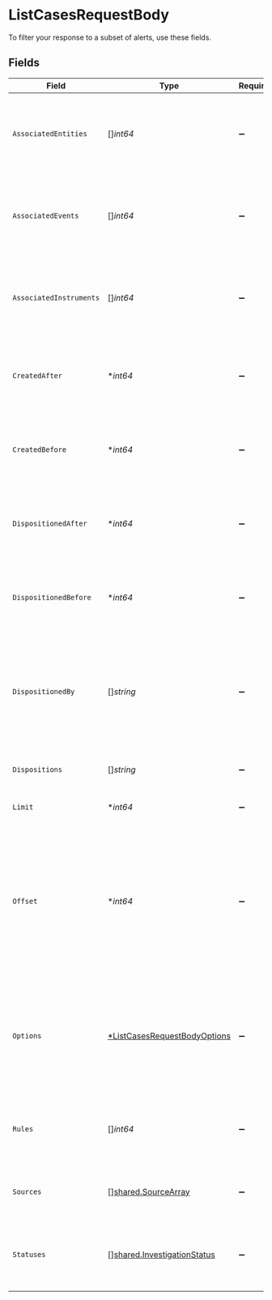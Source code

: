 # ListCasesRequestBody

To filter your response to a subset of alerts, use these fields.


## Fields

| Field                                                                                                                                                              | Type                                                                                                                                                               | Required                                                                                                                                                           | Description                                                                                                                                                        | Example                                                                                                                                                            |
| ------------------------------------------------------------------------------------------------------------------------------------------------------------------ | ------------------------------------------------------------------------------------------------------------------------------------------------------------------ | ------------------------------------------------------------------------------------------------------------------------------------------------------------------ | ------------------------------------------------------------------------------------------------------------------------------------------------------------------ | ------------------------------------------------------------------------------------------------------------------------------------------------------------------ |
| `AssociatedEntities`                                                                                                                                               | []*int64*                                                                                                                                                          | :heavy_minus_sign:                                                                                                                                                 | Only objects associated with the listed entities' `unit21_id` values.                                                                                              |                                                                                                                                                                    |
| `AssociatedEvents`                                                                                                                                                 | []*int64*                                                                                                                                                          | :heavy_minus_sign:                                                                                                                                                 | Only objects associated with the listed events' `unit21_id` values.                                                                                                |                                                                                                                                                                    |
| `AssociatedInstruments`                                                                                                                                            | []*int64*                                                                                                                                                          | :heavy_minus_sign:                                                                                                                                                 | Only objects associated with the listed instruments' `unit21_id` values.                                                                                           |                                                                                                                                                                    |
| `CreatedAfter`                                                                                                                                                     | **int64*                                                                                                                                                           | :heavy_minus_sign:                                                                                                                                                 | Date in seconds since 1 Jan 1970 00:00:00 UTC (i.e. in [Unix time](https://en.wikipedia.org/wiki/Unix_time)).                                                      | 1623365011                                                                                                                                                         |
| `CreatedBefore`                                                                                                                                                    | **int64*                                                                                                                                                           | :heavy_minus_sign:                                                                                                                                                 | Date in seconds since 1 Jan 1970 00:00:00 UTC (i.e. in [Unix time](https://en.wikipedia.org/wiki/Unix_time)).                                                      | 1623365011                                                                                                                                                         |
| `DispositionedAfter`                                                                                                                                               | **int64*                                                                                                                                                           | :heavy_minus_sign:                                                                                                                                                 | Date in seconds since 1 Jan 1970 00:00:00 UTC (i.e. in [Unix time](https://en.wikipedia.org/wiki/Unix_time)).                                                      | 1623365011                                                                                                                                                         |
| `DispositionedBefore`                                                                                                                                              | **int64*                                                                                                                                                           | :heavy_minus_sign:                                                                                                                                                 | Date in seconds since 1 Jan 1970 00:00:00 UTC (i.e. in [Unix time](https://en.wikipedia.org/wiki/Unix_time)).                                                      | 1623365011                                                                                                                                                         |
| `DispositionedBy`                                                                                                                                                  | []*string*                                                                                                                                                         | :heavy_minus_sign:                                                                                                                                                 | List of agent emails. Returns only objects whose dispositions were most recently changed by listed agents.                                                         |                                                                                                                                                                    |
| `Dispositions`                                                                                                                                                     | []*string*                                                                                                                                                         | :heavy_minus_sign:                                                                                                                                                 | Set of `disposition` values to include.                                                                                                                            |                                                                                                                                                                    |
| `Limit`                                                                                                                                                            | **int64*                                                                                                                                                           | :heavy_minus_sign:                                                                                                                                                 | Number of objects per page.                                                                                                                                        | 2                                                                                                                                                                  |
| `Offset`                                                                                                                                                           | **int64*                                                                                                                                                           | :heavy_minus_sign:                                                                                                                                                 | Pagination offset. A value of 1 returns a response beginning with the first record. The offset is relative to the number of pages (not the total count of objects) |                                                                                                                                                                    |
| `Options`                                                                                                                                                          | [*ListCasesRequestBodyOptions](../../models/operations/listcasesrequestbodyoptions.md)                                                                             | :heavy_minus_sign:                                                                                                                                                 | Options for the data included in the returned case. Removing unneeded options can improve response speed.                                                          |                                                                                                                                                                    |
| `Rules`                                                                                                                                                            | []*int64*                                                                                                                                                          | :heavy_minus_sign:                                                                                                                                                 | Only objects associated with the listed rules' `unit21_id` values.                                                                                                 |                                                                                                                                                                    |
| `Sources`                                                                                                                                                          | [][shared.SourceArray](../../models/shared/sourcearray.md)                                                                                                         | :heavy_minus_sign:                                                                                                                                                 | Only `INTERNAL`, only `EXTERNAL`, or both.                                                                                                                         |                                                                                                                                                                    |
| `Statuses`                                                                                                                                                         | [][shared.InvestigationStatus](../../models/shared/investigationstatus.md)                                                                                         | :heavy_minus_sign:                                                                                                                                                 | Only objects from the listed set of `status` values. E.g. only `OPEN`                                                                                              |                                                                                                                                                                    |